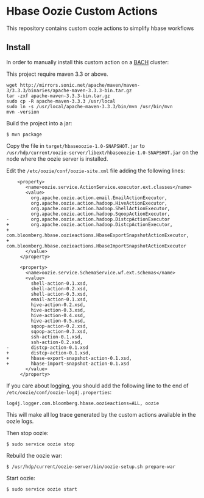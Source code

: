 # Hbase Oozie Custom Actions
This repository contains custom oozie actions to simplify hbase workflows

## Install
In order to manually install this custom action on a
[BACH](https://github.com/bloomberg/chef-bach) cluster:

This project require maven 3.3 or above. 
```
wget http://mirrors.sonic.net/apache/maven/maven-3/3.3.3/binaries/apache-maven-3.3.3-bin.tar.gz
tar -zxf apache-maven-3.3.3-bin.tar.gz
sudo cp -R apache-maven-3.3.3 /usr/local
sudo ln -s /usr/local/apache-maven-3.3.3/bin/mvn /usr/bin/mvn
mvn -version
```

Build the project into a jar:
```
$ mvn package
```

Copy the file in `target/hbaseoozie-1.0-SNAPSHOT.jar` to
`/usr/hdp/current/oozie-server/libext/hbaseoozie-1.0-SNAPSHOT.jar` on the node
where the oozie server is installed.

Edit the `/etc/oozie/conf/oozie-site.xml` file adding the following lines:
```
    <property>
       <name>oozie.service.ActionService.executor.ext.classes</name>
       <value>
         org.apache.oozie.action.email.EmailActionExecutor,
         org.apache.oozie.action.hadoop.HiveActionExecutor,
         org.apache.oozie.action.hadoop.ShellActionExecutor,
         org.apache.oozie.action.hadoop.SqoopActionExecutor,
-        org.apache.oozie.action.hadoop.DistcpActionExecutor
+        org.apache.oozie.action.hadoop.DistcpActionExecutor,
+        com.bloomberg.hbase.oozieactions.HbaseExportSnapshotActionExecutor,
+        com.bloomberg.hbase.oozieactions.HbaseImportSnapshotActionExecutor
       </value>
     </property>

     <property>
       <name>oozie.service.SchemaService.wf.ext.schemas</name>
       <value>
         shell-action-0.1.xsd,
         shell-action-0.2.xsd,
         shell-action-0.3.xsd,
         email-action-0.1.xsd,
         hive-action-0.2.xsd,
         hive-action-0.3.xsd,
         hive-action-0.4.xsd,
         hive-action-0.5.xsd,
         sqoop-action-0.2.xsd,
         sqoop-action-0.3.xsd,
         ssh-action-0.1.xsd,
         ssh-action-0.2.xsd,
-        distcp-action-0.1.xsd
+        distcp-action-0.1.xsd,
+        hbase-export-snapshot-action-0.1.xsd,
+        hbase-import-snapshot-action-0.1.xsd
       </value>
     </property>
```

If you care about logging, you should add the following line to the end of `/etc/oozie/conf/oozie-log4j.properties`:
```
log4j.logger.com.bloomberg.hbase.oozieactions=ALL, oozie
```
This will make all log trace generated by the custom actions available in the oozie logs.

Then stop oozie:
```
$ sudo service oozie stop
```

Rebuild the oozie war:
```
$ /usr/hdp/current/oozie-server/bin/oozie-setup.sh prepare-war
```

Start oozie:
```
$ sudo service oozie start
```
